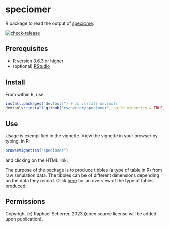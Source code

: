 # speciomer

R package to read the output of [speciome](https://github.com/rscherrer/speciome).

<!-- badges: start -->
[![check-release](https://github.com/rscherrer/speciomer/workflows/check-release/badge.svg)](https://github.com/rscherrer/speciomer/actions)
<!-- badges: end -->

## Prerequisites

* [R](https://rstudio-education.github.io/hopr/starting.html) version 3.6.3 or higher
* (optional) [RStudio](https://rstudio-education.github.io/hopr/starting.html)

## Install

From within R, use

```r
install.packages("devtools") # to install devtools
devtools::install_github("rscherrer/speciomer", build_vignettes = TRUE) # install and build the vignette
```

## Use

Usage is exemplified in the vignette. View the vignette in your browser by typing, in R:

```r
browseVignettes("speciomer")
```

and clicking on the HTML link.

The purpose of the package is to produce tibbles (a type of table in R) from raw simulation data. The tibbles can be of different dimensions depending on the data they record. Click [here](docs/FIGURE.md) for an overview of the type of tables produced.

## Permissions

Copyright (c) Raphael Scherrer, 2023 (open source license will be added upon publication).
